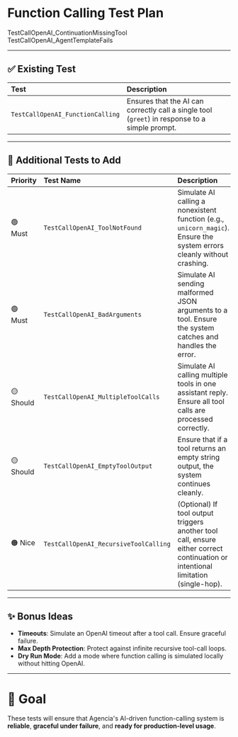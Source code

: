 # Function Calling Test Plan
TestCallOpenAI_ContinuationMissingTool
TestCallOpenAI_AgentTemplateFails

---

## ✅ Existing Test

| Test | Description |
|:---|:---|
| `TestCallOpenAI_FunctionCalling` | Ensures that the AI can correctly call a single tool (`greet`) in response to a simple prompt. |

---

## 🧠 Additional Tests to Add

| Priority | Test Name | Description |
|:---|:---|:---|
| 🟢 Must | `TestCallOpenAI_ToolNotFound` | Simulate AI calling a nonexistent function (e.g., `unicorn_magic`). Ensure the system errors cleanly without crashing. |
| 🟢 Must | `TestCallOpenAI_BadArguments` | Simulate AI sending malformed JSON arguments to a tool. Ensure the system catches and handles the error. |
| 🟡 Should | `TestCallOpenAI_MultipleToolCalls` | Simulate AI calling multiple tools in one assistant reply. Ensure all tool calls are processed correctly. |
| 🟡 Should | `TestCallOpenAI_EmptyToolOutput` | Ensure that if a tool returns an empty string output, the system continues cleanly. |
| 🟠 Nice | `TestCallOpenAI_RecursiveToolCalling` | (Optional) If tool output triggers another tool call, ensure either correct continuation or intentional limitation (single-hop). |

---

## ✨ Bonus Ideas

- **Timeouts**: Simulate an OpenAI timeout after a tool call. Ensure graceful failure.
- **Max Depth Protection**: Protect against infinite recursive tool-call loops.
- **Dry Run Mode**: Add a mode where function calling is simulated locally without hitting OpenAI.

---

# 🎯 Goal

These tests will ensure that Agencia's AI-driven function-calling system is **reliable**, **graceful under failure**, and **ready for production-level usage**.